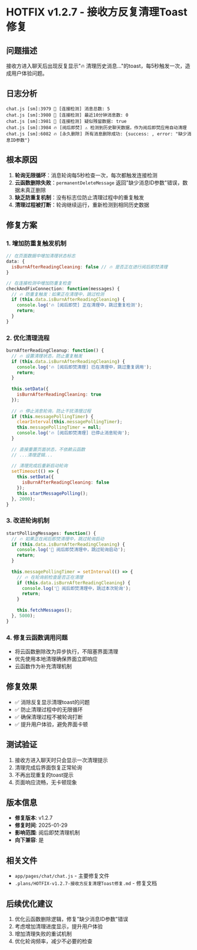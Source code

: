# HOTFIX v1.2.7 - 接收方反复清理Toast修复

## 问题描述
接收方进入聊天后出现反复显示"🔥 清理历史消息..."的toast，每5秒触发一次，造成用户体验问题。

## 日志分析
```
chat.js [sm]:3979 🔧 [连接检测] 消息总数: 5
chat.js [sm]:3980 🔧 [连接检测] 最近10分钟消息数: 0  
chat.js [sm]:3981 🔧 [连接检测] 疑似残留数据: true
chat.js [sm]:3984 🔥 [阅后即焚] ⚠️ 检测到历史聊天数据，作为阅后即焚应用自动清理
chat.js [sm]:6082 🔥 [永久删除] 所有消息删除成功: {success: , error: "缺少消息ID参数"}
```

## 根本原因
1. **轮询无限循环**：消息轮询每5秒检查一次，每次都触发连接检测
2. **云函数删除失败**：`permanentDeleteMessage` 返回"缺少消息ID参数"错误，数据未真正删除
3. **缺乏防重复机制**：没有标志位防止清理过程中的重复触发
4. **清理过程被打断**：轮询继续运行，重新检测到相同历史数据

## 修复方案

### 1. 增加防重复触发机制
```javascript
// 在页面数据中增加清理状态标志
data: {
  isBurnAfterReadingCleaning: false // 🔥 是否正在进行阅后即焚清理
}

// 在连接检测中增加防重复检查
checkAndFixConnection: function(messages) {
  // 🔥 防重复触发：如果正在清理中，跳过检测
  if (this.data.isBurnAfterReadingCleaning) {
    console.log('🔥 [阅后即焚] 正在清理中，跳过重复检测');
    return;
  }
}
```

### 2. 优化清理流程
```javascript
burnAfterReadingCleanup: function() {
  // 🔥 设置清理状态，防止重复触发
  if (this.data.isBurnAfterReadingCleaning) {
    console.log('🔥 [阅后即焚清理] 已在清理中，跳过重复调用');
    return;
  }
  
  this.setData({
    isBurnAfterReadingCleaning: true
  });
  
  // 🔥 停止消息轮询，防止干扰清理过程
  if (this.messagePollingTimer) {
    clearInterval(this.messagePollingTimer);
    this.messagePollingTimer = null;
    console.log('🔥 [阅后即焚清理] 已停止消息轮询');
  }
  
  // 直接重置页面状态，不依赖云函数
  // ...清理逻辑...
  
  // 清理完成后重新启动轮询
  setTimeout(() => {
    this.setData({
      isBurnAfterReadingCleaning: false
    });
    this.startMessagePolling();
  }, 2000);
}
```

### 3. 改进轮询机制
```javascript
startPollingMessages: function() {
  // 🔥 如果正在阅后即焚清理中，跳过轮询启动
  if (this.data.isBurnAfterReadingCleaning) {
    console.log('🔔 阅后即焚清理中，跳过轮询启动');
    return;
  }
  
  this.messagePollingTimer = setInterval(() => {
    // 🔥 在轮询前检查是否正在清理
    if (this.data.isBurnAfterReadingCleaning) {
      console.log('🔔 阅后即焚清理中，跳过本次轮询');
      return;
    }
    
    this.fetchMessages();
  }, 5000);
}
```

### 4. 修复云函数调用问题
- 将云函数删除改为异步执行，不阻塞界面清理
- 优先使用本地清理确保界面立即响应
- 云函数作为补充清理机制

## 修复效果
- ✅ 消除反复显示清理toast的问题
- ✅ 防止清理过程中的无限循环
- ✅ 确保清理过程不被轮询打断
- ✅ 提升用户体验，避免界面卡顿

## 测试验证
1. 接收方进入聊天时只会显示一次清理提示
2. 清理完成后界面恢复正常轮询
3. 不再出现重复的toast提示
4. 页面响应流畅，无卡顿现象

## 版本信息
- **修复版本**: v1.2.7
- **修复时间**: 2025-01-29
- **影响范围**: 阅后即焚清理机制
- **向下兼容**: 是

## 相关文件
- `app/pages/chat/chat.js` - 主要修复文件
- `.plans/HOTFIX-v1.2.7-接收方反复清理Toast修复.md` - 修复文档

## 后续优化建议
1. 优化云函数删除逻辑，修复"缺少消息ID参数"错误
2. 考虑增加清理进度显示，提升用户体验
3. 增加清理失败的重试机制
4. 优化轮询频率，减少不必要的检查 